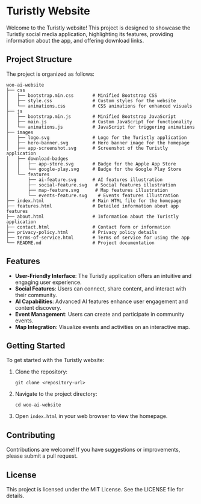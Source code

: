 # Turistly Website

Welcome to the Turistly website! This project is designed to showcase the Turistly social media application, highlighting its features, providing information about the app, and offering download links.

## Project Structure

The project is organized as follows:

```
woo-ai-website
├── css
│   ├── bootstrap.min.css       # Minified Bootstrap CSS
│   ├── style.css               # Custom styles for the website
│   └── animations.css          # CSS animations for enhanced visuals
├── js
│   ├── bootstrap.min.js        # Minified Bootstrap JavaScript
│   ├── main.js                 # Custom JavaScript for functionality
│   └── animations.js           # JavaScript for triggering animations
├── images
│   ├── logo.svg                # Logo for the Turistly application
│   ├── hero-banner.svg         # Hero banner image for the homepage
│   ├── app-screenshot.svg      # Screenshot of the Turistly application
│   ├── download-badges
│   │   ├── app-store.svg       # Badge for the Apple App Store
│   │   └── google-play.svg     # Badge for the Google Play Store
│   └── features
│       ├── ai-feature.svg      # AI features illustration
│       ├── social-feature.svg   # Social features illustration
│       ├── map-feature.svg      # Map features illustration
│       └── events-feature.svg    # Events features illustration
├── index.html                  # Main HTML file for the homepage
├── features.html               # Detailed information about app features
├── about.html                  # Information about the Turistly application
├── contact.html                # Contact form or information
├── privacy-policy.html         # Privacy policy details
├── terms-of-service.html       # Terms of service for using the app
└── README.md                   # Project documentation
```

## Features

- **User-Friendly Interface**: The Turistly application offers an intuitive and engaging user experience.
- **Social Features**: Users can connect, share content, and interact with their community.
- **AI Capabilities**: Advanced AI features enhance user engagement and content discovery.
- **Event Management**: Users can create and participate in community events.
- **Map Integration**: Visualize events and activities on an interactive map.

## Getting Started

To get started with the Turistly website:

1. Clone the repository:
   ```
   git clone <repository-url>
   ```

2. Navigate to the project directory:
   ```
   cd woo-ai-website
   ```

3. Open `index.html` in your web browser to view the homepage.

## Contributing

Contributions are welcome! If you have suggestions or improvements, please submit a pull request.

## License

This project is licensed under the MIT License. See the LICENSE file for details.